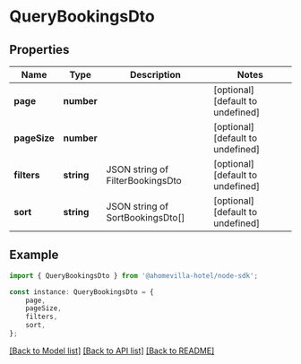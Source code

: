# QueryBookingsDto


## Properties

Name | Type | Description | Notes
------------ | ------------- | ------------- | -------------
**page** | **number** |  | [optional] [default to undefined]
**pageSize** | **number** |  | [optional] [default to undefined]
**filters** | **string** | JSON string of FilterBookingsDto | [optional] [default to undefined]
**sort** | **string** | JSON string of SortBookingsDto[] | [optional] [default to undefined]

## Example

```typescript
import { QueryBookingsDto } from '@ahomevilla-hotel/node-sdk';

const instance: QueryBookingsDto = {
    page,
    pageSize,
    filters,
    sort,
};
```

[[Back to Model list]](../README.md#documentation-for-models) [[Back to API list]](../README.md#documentation-for-api-endpoints) [[Back to README]](../README.md)
